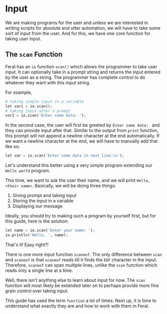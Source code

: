 # Input

We are making programs for the user and unless we are interested in writing scripts for absolute and utter automation,
we will have to take some sort of input from the user. And for this, we have one core function for taking user input.

## The `scan` Function

Feral has an `io` function `scan()` which allows the programmer to take user input. It can optionally take in a prompt string
and returns the input entered by the user as a string. The programmer has complete control to do whatever they want with this input string.

For example,
```py
# taking simple input in a variable
let var1 = io.scan();
# taking input after a prompt
var2 = io.scan('Enter some data: ');
```
In the second case, the user will first be greeted by `Enter some data: ` and they can provide input after that.
Similar to the output from `print` function, this prompt will not append a newline character at the end automatically.
If we want a newline character at the end, we will have to manually add that like so:
```py
let var = io.scan('Enter some data in next line:\n');
```

Let's understand this better using a very simple program extending our `Hello world` program.

This time, we want to ask the user their name, and we will print `Hello, <their name>`. Basically, we will be doing three things:
1. Giving prompt and taking input
2. Storing the input in a variable
3. Displaying our message

Ideally, you should try to making such a program by yourself first, but for this guide, here is the solution:
```py
let name = io.scan('Enter your name: ');
io.println('Hello, ', name);
```
That's it! Easy right?!

There is one more input function `scaneof`. The only difference between `scan` and `scaneof` is that `scaneof` reads till it finds the `EOF` character in the input. Therefore, `scaneof` can span multiple lines, unlike the `scan` function which reads only a single line at a time.

Well, there isn't anything else to learn about input for now. The `scan` function will most likely be extended later on to perhaps provide
more fine grain control over taking input.

This guide has used the term `function` a lot of times. Next up, it is time to understand what exactly they are and how to work with them
in Feral.